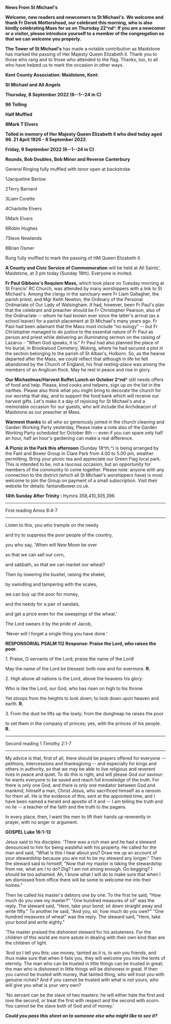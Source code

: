 **News From St Michael\'s**

**Welcome, new readers and newcomers to St Michael\'s. We welcome and
thank Fr Derek Mottershead, our celebrant this morning, who is also
kindly celebrating Mass for us on Thursday 22^nd^. If you are a newcomer
or a visitor, please introduce yourself to a member of the congregation
so that we can welcome you properly.**

**The Tower of St Michael\'s** has made a notable contribution as
Maidstone has marked the passing of Her Majesty Queen Elizabeth II.
Thank you to those who rang and to those who attended to the flag.
Thanks, too, to all who have helped us to mark the occasion in other
ways.

**Kent County Association: Maidstone, Kent:**

**St Michael and All Angels**

**Thursday, 8 September 2022 (6--1--24 in C)**

**96 Tolling**

**Half Muffled**

**8Mark T Elvers**

**Tolled in memory of Her Majesty Queen Elizabeth II who died today aged
96. 21 April 1926 - 8 September 2022**.

**Friday, 9 September 2022 (6--1--24 in C)**

**Rounds, Bob Doubles, Bob Minor and Reverse Canterbury**

General Ringing fully muffled with tenor open at backstroke

1Jacqueline Barlow

2Terry Barnard

3Liam Corette

4Charlotte Elvers

5Mark Elvers

6Robin Hughes

7Steve Newlands

8Brian Osmer

Rung fully muffled to mark the passing of HM Queen Elizabeth II.

**A County and Civic Service of Commemoration** will be held at All
Saints\', Maidstone, at 3 pm today (Sunday 18th). Everyone is invited.

**Fr Paul Gibbons\'s Requiem Mass,** which took place on Tuesday morning
at St Francis\' RC Church, was attended by many worshippers with a link
to St Michael\'s. Among the clergy in the sanctuary were Fr Liam
Gallagher, the parish priest, and Mgr Keith Newton, the Ordinary of the
Personal Ordinariate of Our Lady of Walsingham. It had, however, been Fr
Paul\'s plan that the celebrant and preacher should be Fr Christopher
Pearson, also of the Ordinariate -- whom he had known ever since the
latter\'s arrival (as a school leaver) for a parish placement at St
Michael\'s many years ago. Fr Paul had been adamant that the Mass must
include "no eulogy" -- but Fr Christopher managed to do justice to the
essential nature of Fr Paul as person and priest while delivering an
illuminating sermon on the raising of Lazarus - "When God speaks, it
is." Fr Paul had also planned the place of his burial, in Brookwood
Cemetery, Woking, where he had secured a plot in the section belonging
to the parish of St Alban\'s, Holborn. So, as the hearse departed after
the Mass, we could reflect that although in life he felt abandoned by
the Church of England, his final resting-place was among the members of
an Anglican flock. May he rest in peace and rise in glory.

**Our Michaelmas/Harvest Buffet Lunch on October 2^nd^** still needs
offers of food and help. Please, kind cooks and helpers, sign up on the
list in the narthex. Please also think what you might bring to decorate
the church for our worship that day, and to support the food bank which
will receive our harvest gifts. Let\'s make it a day of rejoicing for St
Michael\'s and a memorable occasion for our guests, who will include the
Archdeacon of Maidstone as our preacher at Mass.

**Warmest thanks** to all who so generously joined in the church
cleaning and Garden Working Party yesterday, Please make a note also of
the Garden Working Party scheduled for October 8th -- even if you can
spare only half an hour, half an hour\'s gardening can make a real
difference.

**A Picnic in the Park this afternoon** (Sunday 18^th,^) is being
arranged by the Fant and Bower Group in Clare Park from 4.00 to 5.00 pm,
weather permitting. Bring your picnic tea and appreciate our Green Flag
local park. This is intended to be, not a raucous occasion, but an
opportunity for members of the community to come together. Please note:
anyone with any connection to the district (which all St Michael\'s
worshippers have) is most welcome to join the Group on payment of a
small subscription. Visit their website for details: fantandbower.co.uk.

**14th Sunday After Trinity :** Hymns 358,410,305,396

  --------------- ------------
  First reading   Amos 8:4-7
  --------------- ------------

Listen to this, you who trample on the needy

and try to suppress the poor people of the country,

you who say, 'When will New Moon be over

so that we can sell our corn,

and sabbath, so that we can market our wheat?

Then by lowering the bushel, raising the shekel,

by swindling and tampering with the scales,

we can buy up the poor for money,

and the needy for a pair of sandals,

and get a price even for the sweepings of the wheat.'

The Lord swears it by the pride of Jacob,

'Never will I forget a single thing you have done.'

**RESPONSORIAL PSALM 112 Response: Praise the Lord, who raises the
poor.**

1\. Praise, O servants of the Lord; praise the name of the Lord!

May the name of the Lord be blessed: both now and for evermore. **R.**

2\. High above all nations is the Lord, above the heavens his glory:

Who is like the Lord, our God, who has risen on high to his throne

Yet stoops from the heights to look down; to look down upon heaven and
earth. **R.**

3\. From the dust he lifts up the lowly; from the dungheap he raises the
poor

to set them in the company of princes; yes, with the princes of his
people. **R.**

  ---------------- -----------------
  Second reading   1 Timothy 2:1-7
  ---------------- -----------------

My advice is that, first of all, there should be prayers offered for
everyone -- petitions, intercessions and thanksgiving -- and especially
for kings and others in authority, so that we may be able to live
religious and reverent lives in peace and quiet. To do this is right,
and will please God our saviour: he wants everyone to be saved and reach
full knowledge of the truth. For there is only one God, and there is
only one mediator between God and mankind, himself a man, Christ Jesus,
who sacrificed himself as a ransom for them all. He is the evidence of
this, sent at the appointed time, and I have been named a herald and
apostle of it and -- I am telling the truth and no lie -- a teacher of
the faith and the truth to the pagans.

In every place, then, I want the men to lift their hands up reverently
in prayer, with no anger or argument.

**GOSPEL Luke 16:1-13**

Jesus said to his disciples: 'There was a rich man and he had a steward
denounced to him for being wasteful with his property. He called for the
man and said, "What is this I hear about you? Draw me up an account of
your stewardship because you are not to be my steward any longer." Then
the steward said to himself, "Now that my master is taking the
stewardship from me, what am I to do? Dig? I am not strong enough. Go
begging? I should be too ashamed. Ah, I know what I will do to make sure
that when I am dismissed from office there will be some to welcome me
into their homes."

Then he called his master's debtors one by one. To the first he said,
"How much do you owe my master?" "One hundred measures of oil" was the
reply. The steward said, "Here, take your bond; sit down straight away
and write fifty." To another he said, "And you, sir, how much do you
owe?" "One hundred measures of wheat" was the reply. The steward said,
"Here, take your bond and write eighty."

'The master praised the dishonest steward for his astuteness. For the
children of this world are more astute in dealing with their own kind
than are the children of light.

'And so I tell you this: use money, tainted as it is, to win you
friends, and thus make sure that when it fails you, they will welcome
you into the tents of eternity. The man who can be trusted in little
things can be trusted in great; the man who is dishonest in little
things will be dishonest in great. If then you cannot be trusted with
money, that tainted thing, who will trust you with genuine riches? And
if you cannot be trusted with what is not yours, who will give you what
is your very own?

'No servant can be the slave of two masters: he will either hate the
first and love the second, or treat the first with respect and the
second with scorn. You cannot be the slave both of God and of money.\'

***Could you pass this sheet on to someone else who might like to see
it?***
